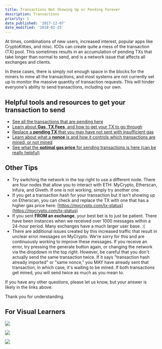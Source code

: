 ```yaml
---
title: Transactions Not Showing Up or Pending Forever
description: Transactions
priority: 1
date_published: '2017-12-07'
date_modified: '2018-02-25'
---
```


At times, combinations of new users, increased interest, popular apps like CryptoKitties, and misc. ICOs can create quite a mess of the transaction (TX) pool. This sometimes results in an accumulation of pending TXs that take longer than normal to send, and is a network issue that affects all exchanges and clients.

In these cases, there is simply not enough space in the blocks for the miners to mine all the transactions, and most systems are not currently set up to monitor the massive quantity of transaction requests. This will hinder everyone's ability to send transactions, including our own.

## Helpful tools and resources to get your transaction to send

* [See all the transactions that are pending here](https://etherscan.io/txsPending)
* [Learn about **Gas**, **TX Fees**, and how to get your TX to go through](/general-knowledge/ethereum-blockchain/what-is-gas)
* [Replace a **pending TX** that you may have not sent with insufficient gas](/how-to/sending/checking-or-replacing-a-transaction-after-it-has-been-sent)
* [Learn about what a **nonce** is and how it controls which transactions are mined, or not mined](/general-knowledge/ethereum-blockchain/what-is-nonce)
* [See what the **optimal gas price** for sending transactions is here (can be really helpful)](https://ethgasstation.info/)

## Other Tips

* Try switching the network in the top right to use a different node. There are four nodes that allow you to interact with ETH: MyCrypto, Etherscan, Infura, and Giveth. If one is not working, simply try another one.
* If you get a transaction hash for your transaction but it isn't showing up on Etherscan, you can check and replace the TX with one that has a higher gas price here: [https://mycrypto.com/tx-status](https://mycrypto.com/tx-status)
* If you sent **FROM an exchange**, your best bet is to just be patient. There have been instances when we received over 1000 messages within a 24-hour period. Many exchanges have a much larger user base. :(
* There are additional issues created by this increased traffic that result in unclear error messages on MyCrypto. We're sorry for this and are continuously working to improve these messages. If you receive an error, try pressing the generate button again, or changing the network via the dropdown in the top right. However, be careful that you don't actually send the same transaction twice. If it says "transaction hash already imported" or "same nonce," you MAY have already sent that transaction, in which case, it's waiting to be mined. If both transactions get mined, you will send twice as much as you mean to.

If you have any other questions, please let us know, but your answer is likely in the links above.

Thank you for understanding.

## For Visual Learners

![](../images/transactions/txpool_01.jpg)

![](../images/transactions/txpool_02.jpg)

![](../images/tx_pool_infographic.png)
